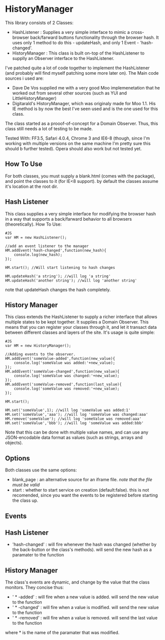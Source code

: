 HistoryManager
================
This library consists of 2 Classes:

  * HashListener : Supplies a very simple interface to mimic a cross-browser back/farward buttons functionality through the browser hash. It uses only 1 method to do this - updateHash, and only 1 Event - 'hash-changed'.
  * HistoryManager : This class is built on-top of the HashListener to supplly an Observer interface to the HashListener.

I've patched quite a lot of code together to implement the HashListener (and probably will find myself patching some more later on).
The Main code sources i used are:

  * Dave De Vos supplied me with a very good Moo implemenetation that he worked out from several other sources (such as YUI and LittleHistoryManager)
  * Digitarald's HistoryManager, which was originaly made for Moo 1.1. His IE method is by now the best I've seen used and is the one used for this class.

The class started as a prooof-of-concept for a Domain Observer. Thus, this class still needs a lot of testing to be made.  
  
Tested With: FF3.5, Safari 4.0.4, Chrome 3 and IE6-8 (though, since I'm working with multiple versions on the same machine I'm pretty sure this should b further tested). Opera should also work but not tested yet.


How To Use
-------------
For both classes, you must supply a blank.html (comes with the package), and point the classes to it (for IE<8 support). by default the classes assume it's location at the root dir.

## Hash Listener ##

This class supplies a very simple interface for modifying the browser hash in a way that supports a back/farward behavior to all browsers (theoretically).
How To Use:

	#JS
	var HM = new HashListener();
	
	//add an event listener to the manager
	HM.addEvent('hash-changed',function(new_hash){
		console.log(new_hash);
	});
	
	HM.start(); //Will start listening to hash changes
	
	HM.updateHash('a string'); //will log 'a string'
	HM.updateHash('another string'); //will log 'another string'
	
note that updateHash changes the hash completely.

## History Manager ##

This class extends the HashListener to supply a richer interface that allows multiple states to be kept together.
It supplies a Domain Observer. This means that you can register your classes through it, and let it transact data between different classes and layers of the site. 
It's usage is quite simple:
	
	#JS
	var HM = new HistoryManager();
	
	//Adding events to the observer. 
	HM.addEvent('someValue-added',function(new_value){
		console.log('someValue was added:'+new_value);
	});
	HM.addEvent('someValue-changed',function(new_value){
		console.log('someValue was changed:'+new_value);
	});
	HM.addEvent('someValue-removed',function(last_value){
		console.log('someValue was removed:'+new_value);
	});
	
	HM.start();
	
	HM.set('someValue',1); //will log 'someValue was added:1'
	HM.set('someValue','aaa'); //will log 'someValue was changed:aaa'
	HM.remove('someValue'); //will log 'someValue was removed:aaa'
	HM.set('someValue','bbb'); //will log 'someValue was added:bbb'
	

Note that this can be done with multiple value names, and can use any JSON-encodable data format as values (such as strings, arrays and objects).
	
Options
---------
Both classes use the same options:

  * blank_page : an alternative source for an iframe file. *note that the file must be valid*
  * start : whether to start service on creation (default:false). this is not recomended, since you want the events to be registered before starting the class up.

Events
-------
## Hash Listener ##

  * 'hash-changed' : will fire whenever the hash was changed (whether by the back-button or the class's methods). will send the new hash as a paramater to the function

## History Manager ##

The class's events are dynamic, and change by the value that the class monitors. They concise thus:

  * ' * -added' : will fire when a new value is added. will send the new value to the function
  * ' * -changed' : will fire when a value is modified. will send the new value to the function
  * ' * -removed' : will fire when a value is removed. will send the last value to the function
  
where * is the name of the paramater that was modified.
